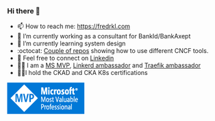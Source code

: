 ### Hi there 👋

- 📫 How to reach me: https://fredrkl.com
- 🔭 I’m currently working as a consultant for BankId/BankAxept
- 🌱 I’m currently learning system design
- :octocat: [Couple of repos](https://github.com/fredrkl?tab=repositories&q=cncf-demo) showing how to use different CNCF tools.
- 📝 Feel free to connect on [Linkedin](https://www.linkedin.com/in/fredrikklingenberg/)
- :man_technologist: I am a [MS MVP](https://mvp.microsoft.com/en-us/PublicProfile/5004794), [Linkerd ambassador](https://linkerd.io/community/ambassadors/) and [Traefik ambassador](https://traefik.io/traefik-ambassador-program)
- 👨‍💻I hold the CKAD and CKA K8s certifications

![MVP](./img/mvp.jpg)

<!--
### 📊 GitHub Stats:

![](https://github-readme-streak-stats.herokuapp.com/?user=fredrkl&theme=default&hide_border=false)<br/>


![](https://github-readme-stats.vercel.app/api?username=fredrkl&theme=default&hide_border=false&include_all_commits=true&count_private=true)<br/> 
![](https://github-readme-stats.vercel.app/api/top-langs/?username=fredrkl&theme=default&hide_border=false&include_all_commits=true&count_private=true&layout=compact)

**fredrkl/fredrkl** is a ✨ _special_ ✨ repository because its `README.md` (this file) appears on your GitHub profile.

Here are some ideas to get you started:

- 👯 I’m looking to collaborate on ...
- 🤔 I’m looking for help with ...
- 💬 Ask me about ...

- 😄 Pronouns: ...
- ⚡ Fun fact: ...
-->
